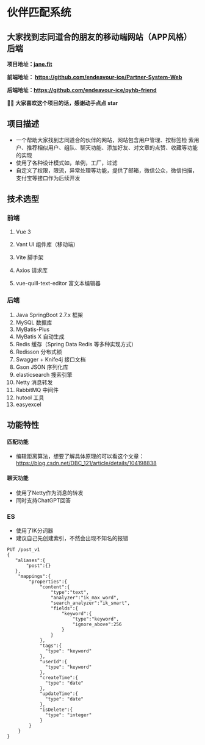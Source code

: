 # 伙伴匹配系统

## 大家找到志同道合的朋友的移动端网站（APP风格） 后端



**项目地址：[jane.fit](http://jane.fit)**

**前端地址： https://github.com/endeavour-ice/Partner-System-Web**

 **后端地址：https://github.com/endeavour-ice/pyhb-friend**

🙏🏻 **大家喜欢这个项目的话，感谢动手点点 star**

## 项目描述

- 一个帮助大家找到志同道合的伙伴的网站，网站包含用户管理、按标签检 索用户、推荐相似用户、组队、聊天功能、添加好友、对文章的点赞、收藏等功能的实现
- 使用了各种设计模式如，单例，工厂，过滤
- 自定义了权限，限流，异常处理等功能，提供了邮箱，微信公众，微信扫描，支付宝等接口作为后续开发

## 技术选型

### 前端

1. Vue 3

2. Vant UI 组件库（移动端）

3. Vite 脚手架

4. Axios 请求库

5. vue-quill-text-editor 富文本编辑器

 ### 后端

1. Java SpringBoot 2.7.x 框架
2. MySQL 数据库
3. MyBatis-Plus
4. MyBatis X 自动生成
5. Redis 缓存（Spring Data Redis 等多种实现方式）
6. Redisson 分布式锁
7. Swagger + Knife4j 接口文档
8. Gson JSON 序列化库
9. elasticsearch 搜索引擎
10. Netty 消息转发
11. RabbitMQ 中间件
12. hutool 工具
13. easyexcel 

## 功能特性

#### 匹配功能 

- 编辑距离算法，想要了解具体原理的可以看这个文章：https://blog.csdn.net/DBC_121/article/details/104198838

#### 聊天功能

- 使用了Netty作为消息的转发
- 同时支持ChatGPT回答

### ES

- 使用了IK分词器
- 建议自己先创建索引，不然会出现不知名的报错

```
PUT /post_v1
{
   "aliases":{
       "post":{}
   },
    "mappings":{
        "properties":{
            "content":{
                "type":"text",
                "analyzer":"ik_max_word",
                "search_analyzer":"ik_smart",
                "fields":{
                    "keyword":{
                        "type":"keyword",
                        "ignore_above":256
                    }
                }
            },
            "tags":{
              "type": "keyword"
            },
            "userId":{
              "type": "keyword"
            },
            "createTime":{
              "type": "date"
            },
            "updateTime":{
              "type": "date"
            },
            "isDelete":{
              "type": "integer"
            }
        }
    }
}
```

